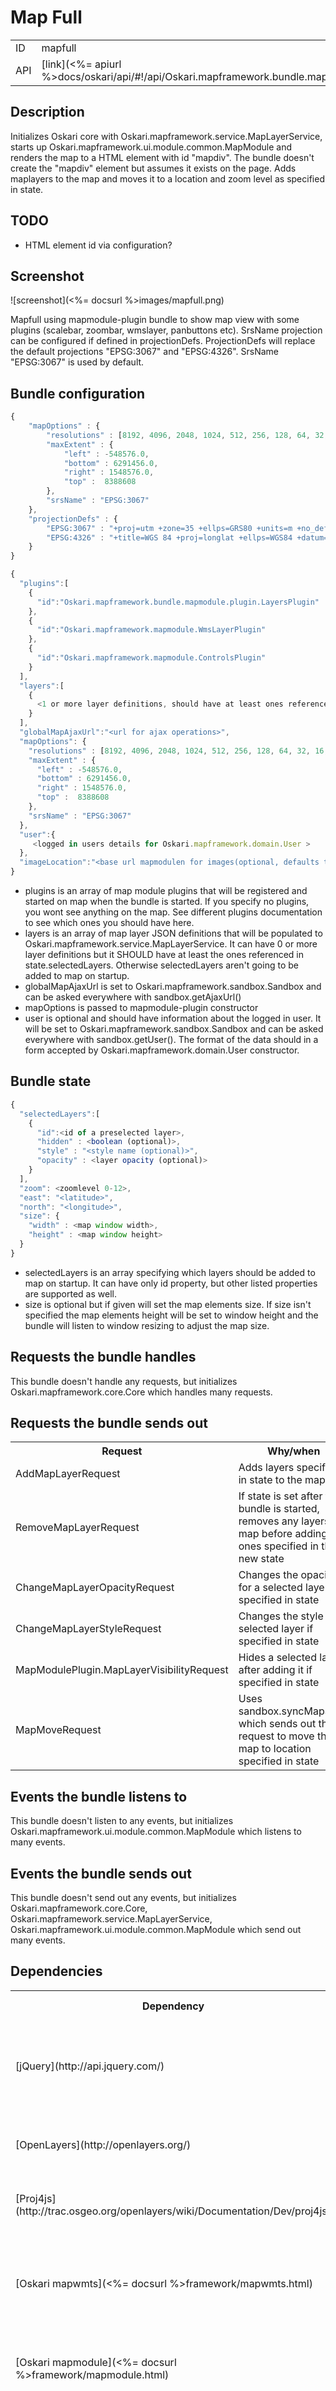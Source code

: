# Map Full

<table>
  <tr>
    <td>ID</td><td>mapfull</td>
  </tr>
  <tr>
    <td>API</td><td>[link](<%= apiurl %>docs/oskari/api/#!/api/Oskari.mapframework.bundle.mapfull.MapFullBundleInstance)</td>
  </tr>
</table>

## Description

Initializes Oskari core with Oskari.mapframework.service.MapLayerService, starts up Oskari.mapframework.ui.module.common.MapModule and renders the map to a HTML element with id "mapdiv".  The bundle doesn't create the "mapdiv" element but assumes it exists on the page. Adds maplayers to the map and moves it to a location and zoom level as specified in state.

## TODO

* HTML element id via configuration?

## Screenshot

![screenshot](<%= docsurl %>images/mapfull.png)

Mapfull using mapmodule-plugin bundle to show map view with some plugins (scalebar, zoombar, wmslayer, panbuttons etc).
SrsName projection can be configured if defined in projectionDefs.
ProjectionDefs will replace the default projections "EPSG:3067" and "EPSG:4326". SrsName "EPSG:3067" is used by default.

## Bundle configuration

```javascript
{
    "mapOptions" : {
        "resolutions" : [8192, 4096, 2048, 1024, 512, 256, 128, 64, 32, 16, 8, 4, 2, 1, 0.5, 0.25],
        "maxExtent" : {
            "left" : -548576.0,
            "bottom" : 6291456.0,
            "right" : 1548576.0,
            "top" :  8388608
        },
        "srsName" : "EPSG:3067"
    },
    "projectionDefs" : {
        "EPSG:3067" : "+proj=utm +zone=35 +ellps=GRS80 +units=m +no_defs",
        "EPSG:4326" : "+title=WGS 84 +proj=longlat +ellps=WGS84 +datum=WGS84 +no_defs"
    }
}
```

```javascript
{
  "plugins":[
    {
      "id":"Oskari.mapframework.bundle.mapmodule.plugin.LayersPlugin"
    },
    {
      "id":"Oskari.mapframework.mapmodule.WmsLayerPlugin"
    },
    {
      "id":"Oskari.mapframework.mapmodule.ControlsPlugin"
    }
  ],
  "layers":[
    {
      <1 or more layer definitions, should have at least ones referenced in state.selectedLayers>
    }
  ],
  "globalMapAjaxUrl":"<url for ajax operations>",
  "mapOptions": {
    "resolutions" : [8192, 4096, 2048, 1024, 512, 256, 128, 64, 32, 16, 8, 4, 2, 1, 0.5, 0.25],
    "maxExtent" : {
      "left" : -548576.0,
      "bottom" : 6291456.0,
      "right" : 1548576.0,
      "top" :  8388608
    },
    "srsName" : "EPSG:3067"
  },
  "user":{
     <logged in users details for Oskari.mapframework.domain.User >
  },
  "imageLocation":"<base url mapmodulen for images(optional, defaults to  "/Oskari/resources")>"
}
```

* plugins is an array of map module plugins that will be registered and started on map when the bundle is started. If you specify no plugins, you wont see anything on the map. See different plugins documentation to see which ones you should have here.
* layers is an array of map layer JSON definitions that will be populated to Oskari.mapframework.service.MapLayerService. It can have 0 or more layer definitions but it SHOULD have at least the ones referenced in state.selectedLayers. Otherwise selectedLayers aren't going to be added to map on startup.
* globalMapAjaxUrl is set to Oskari.mapframework.sandbox.Sandbox and can be asked everywhere with sandbox.getAjaxUrl()
* mapOptions is passed to mapmodule-plugin constructor
* user is optional and should have information about the logged in user. It will be set to Oskari.mapframework.sandbox.Sandbox and can be asked everywhere with sandbox.getUser(). The format of the data should in a form accepted by Oskari.mapframework.domain.User constructor.

## Bundle state

```javascript
{
  "selectedLayers":[
    {
      "id":<id of a preselected layer>,
      "hidden" : <boolean (optional)>,
      "style" : "<style name (optional)>",
      "opacity" : <layer opacity (optional)>
    }
  ],
  "zoom": <zoomlevel 0-12>,
  "east": "<latitude>",
  "north": "<longitude>",
  "size": {
    "width" : <map window width>,
    "height" : <map window height>
  }
}
```

* selectedLayers is an array specifying which layers should be added to map on startup. It can have only id property, but other listed properties are supported as well.
* size is optional but if given will set the map elements size. If size isn't specified the map elements height will be set to window height and the bundle will listen to window resizing to adjust the map size.

## Requests the bundle handles

This bundle doesn't handle any requests, but initializes Oskari.mapframework.core.Core which handles many requests.

## Requests the bundle sends out

<table>
  <tr>
    <th>Request</th><th>Why/when</th>
  </tr>
  <tr>
    <td>AddMapLayerRequest</td><td>Adds layers specified in state to the map</td>
  </tr>
  <tr>
    <td>RemoveMapLayerRequest</td><td>If state is set after the bundle is started, removes any layers on map before adding the ones specified in the new state </td>
  </tr>
  <tr>
    <td>ChangeMapLayerOpacityRequest</td><td>Changes the opacity for a selected layer if specified in state</td>
  </tr>
  <tr>
    <td>ChangeMapLayerStyleRequest</td><td>Changes the style for a selected layer if specified in state</td>
  </tr>
  <tr>
    <td>MapModulePlugin.MapLayerVisibilityRequest</td><td>Hides a selected layer after adding it if specified in state</td>
  </tr>
  <tr>
    <td>MapMoveRequest</td><td>Uses sandbox.syncMapState which sends out this request to move the map to location specified in state</td>
  </tr>
</table>

## Events the bundle listens to

This bundle doesn't listen to any events, but initializes Oskari.mapframework.ui.module.common.MapModule which listens to many events.

## Events the bundle sends out

This bundle doesn't send out any events, but initializes Oskari.mapframework.core.Core, Oskari.mapframework.service.MapLayerService, Oskari.mapframework.ui.module.common.MapModule which send out many events.

## Dependencies

<table>
  <tr>
    <th>Dependency</th><th>Linked from</th><th>Purpose</th>
  </tr>
  <tr>
    <td> [jQuery](http://api.jquery.com/) </td>
    <td> Version 1.7.1 assumed to be linked (on page locally in portal) </td>
    <td> Used to handle map element sizing </td>
  </tr>
  <tr>
    <td> [OpenLayers](http://openlayers.org/) </td>
    <td> Expects OpenLayers already linked </td>
    <td> Not used directly but a MapModule dependency </td>
  </tr>
  <tr>
    <td> [Proj4js](http://trac.osgeo.org/openlayers/wiki/Documentation/Dev/proj4js) </td>
    <td> Expects Proj4js already linked </td>
    <td> Sets proj4js defs for map module </td>
  </tr>
  <tr>
    <td> [Oskari mapwmts](<%= docsurl %>framework/mapwmts.html) </td>
    <td> Expects to be present in application setup </td>
    <td> Adds support for WMTS maplayers in maplayer service and map module. </td>
  </tr>
  <tr>
    <td> [Oskari mapmodule](<%= docsurl %>framework/mapmodule.html) </td>
    <td> Expects to be present in application setup </td>
    <td> To initialize and show the map on UI </td>
  </tr>
  <tr>
    <td> [Oskari mapmodule plugins](<%= docsurl %>framework/mapmodule.html) </td>
    <td> Expects to be present in application setup </td>
    <td> Any bundle providing a map plugin referenced in config needs to be loaded before starting this bundle </td>
  </tr>
</table>
